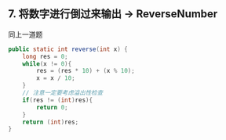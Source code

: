 ## 7. 将数字进行倒过来输出 -> ReverseNumber

同上一道题

```java
public static int reverse(int x) {
    long res = 0;
    while(x != 0){
        res = (res * 10) + (x % 10);
        x = x / 10;
    }
    // 注意一定要考虑溢出性检查
    if(res != (int)res){
        return 0;
    }
    return (int)res;
}
```

